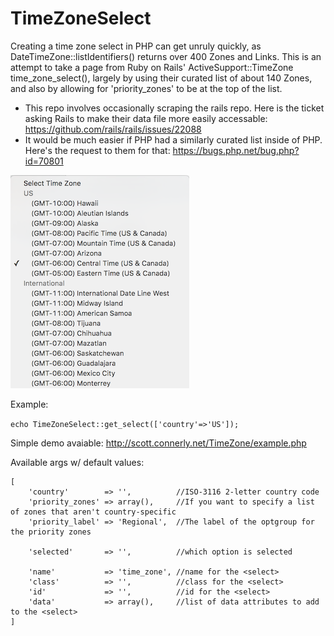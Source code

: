 # TimeZoneSelect
Creating a time zone select in PHP can get unruly quickly, as DateTimeZone::listIdentifiers() returns over 400 Zones and Links. This is an attempt to take a page from Ruby on Rails' ActiveSupport::TimeZone time_zone_select(), largely by using their curated list of about 140 Zones, and also by allowing for 'priority_zones' to be at the top of the list.

 * This repo involves occasionally scraping the rails repo. Here is the ticket asking Rails to make their data file more easily accessable: https://github.com/rails/rails/issues/22088
 * It would be much easier if PHP had a similarly curated list inside of PHP. Here's the request to them for that: https://bugs.php.net/bug.php?id=70801

![Screenshot of timezone select](timezone-select-screenshot.png?raw=true "Screenshot of timezone select")

Example:

`echo TimeZoneSelect::get_select(['country'=>'US']);`

Simple demo avaiable: http://scott.connerly.net/TimeZone/example.php

Available args w/ default values:
```
[
    'country'        => '',          //ISO-3116 2-letter country code
    'priority_zones' => array(),     //If you want to specify a list of zones that aren't country-specific
    'priority_label' => 'Regional',  //The label of the optgroup for the priority zones

    'selected'       => '',          //which option is selected
    
    'name'           => 'time_zone', //name for the <select>
    'class'          => '',          //class for the <select>
    'id'             => '',          //id for the <select>
    'data'           => array(),     //list of data attributes to add to the <select>
]
```
